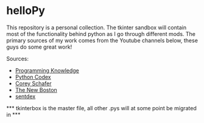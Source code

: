 # helloPy
This repository is a personal collection. The tkinter sandbox will contain most of the functionality behind python as I go through different mods. The primary sources of my work comes from the Youtube channels below, these guys do some great work!

Sources:
- [Programming Knowledge](https://www.youtube.com/channel/UCs6nmQViDpUw0nuIx9c_WvA)
- [Python Codex](https://www.youtube.com/channel/UCBwpMr85NLRe4RmfE6jTRnw) 
- [Corey Schafer](https://www.youtube.com/channel/UCCezIgC97PvUuR4_gbFUs5g)
- [The New Boston](https://www.youtube.com/user/thenewboston)
- [sentdex](https://www.youtube.com/channel/UCfzlCWGWYyIQ0aLC5w48gBQ)

*** tkinterbox is the master file, all other .pys will at some point be migrated in ***
